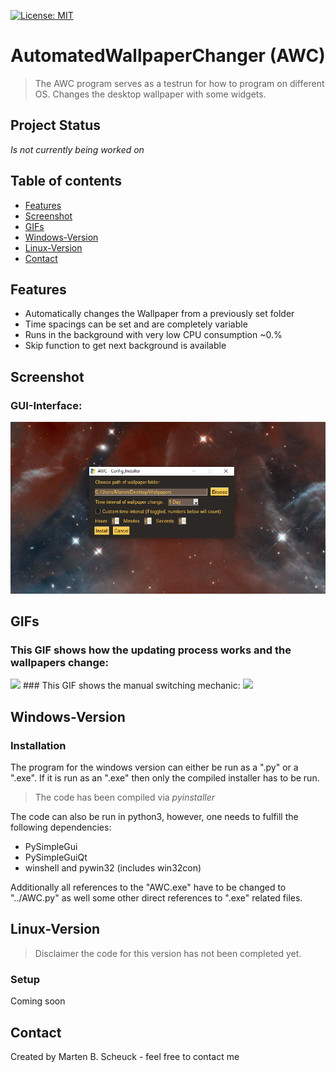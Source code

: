 [![License: MIT](https://img.shields.io/badge/License-MIT-yellow.svg)](https://opensource.org/licenses/MIT)

# AutomatedWallpaperChanger (AWC)
> The AWC program serves as a testrun for how to program on different OS.
> Changes the desktop wallpaper with some widgets.

## Project Status
_Is not currently being worked on_

## Table of contents
* [Features](#Features)
* [Screenshot](#Screenshot)
* [GIFs](#GIFs)
* [Windows-Version](#Windows-Version)
* [Linux-Version](#Linux-Version)
* [Contact](#Contact)

## Features
* Automatically changes the Wallpaper from a previously set folder
* Time spacings can be set and are completely variable
* Runs in the background with very low CPU consumption ~0.%
* Skip function to get next background is available

## Screenshot
### GUI-Interface:

![AWC_GUI](./img/AWC_gui.png)

## GIFs
### This GIF shows how the updating process works and the wallpapers change:

<img src="./img/UpdatingAWC.gif" width="800">
### This GIF shows the manual switching mechanic:

<img src="./img/SwitchingWallpaper.gif" width="800">

## Windows-Version

### Installation
The program for the windows version can either be run as a ".py" or a ".exe".
If it is run as an ".exe" then only the compiled installer has to be run.

>The code has been compiled via _pyinstaller_

The code can also be run in python3, however, one needs to fulfill the following dependencies:

* PySimpleGui
* PySimpleGuiQt
* winshell and pywin32 (includes win32con)

Additionally all references to the "AWC.exe" have to be changed to "../AWC.py" as well some other
direct references to ".exe" related files.

## Linux-Version
>Disclaimer the code for this version has not been completed yet.

### Setup
Coming soon

## Contact
Created by Marten B. Scheuck - feel free to contact me
